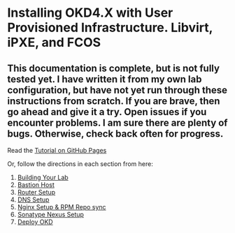 # Installing OKD4.X with User Provisioned Infrastructure. Libvirt, iPXE, and FCOS

## This documentation is complete, but is not fully tested yet.  I have written it from my own lab configuration, but have not yet run through these instructions from scratch.  If you are brave, then go ahead and give it a try.  Open issues if you encounter problems.  I am sure there are plenty of bugs.  Otherwise, check back often for progress.

Read the [Tutorial on GitHub Pages](https://cgruver.github.io/okd4-upi-lab-setup/)

Or, follow the directions in each section from here:

1. [Building Your Lab](docs/index.md)
1. [Bastion Host](docs/pages/Bastion.md)
1. [Router Setup](docs/pages/GL-AR750S-Ext.md)
1. [DNS Setup](docs/pages/DNS_Config.md)
1. [Nginx Setup & RPM Repo sync](docs/pages/Nginx_Config.md)
1. [Sonatype Nexus Setup](docs/pages/Nexus_Config.md)
1. [Deploy OKD](docs/pages/DeployOKD.md)
